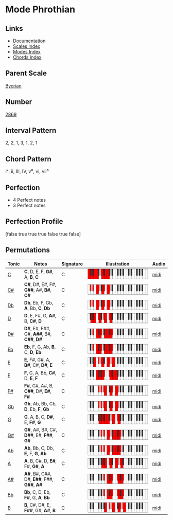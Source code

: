# Mode Phrothian

## Links

- [Documentation](README.md)
- [Scales Index](Scales.md)
- [Modes Index](Modes.md)
- [Chords Index](Chords.md)

## Parent Scale

[Bycrian](ScaleBycrian.md)

## Number

[2869](https://ianring.com/musictheory/scales/2869)

## Interval Pattern

2, 2, 1, 3, 1, 2, 1

## Chord Pattern

I⁺, ii, III, IV, v⁰, vi, vii⁰

## Perfection

- 4 Perfect notes
- 3 Perfect notes

## Perfection Profile

[false true true true false true false]

## Permutations

| Tonic | Notes | Signature | Illustration | Audio |
|-------|-------|-----------|--------------|-------|
| [C](ModeCNaturalPhrothian.md) | **C**, D, E, F, **G#**, A, **B**, **C** | C | ![CNaturalPhrothian](ModeCNaturalPhrothian.png) | [midi](https://github.com/edipermadi/music/blob/main/docs/ModeCNaturalPhrothian.mid?raw=true) |
| [C#](ModeCSharpPhrothian.md) | **C#**, D#, E#, F#, **G##**, A#, **B#**, **C#** | C | ![CSharpPhrothian](ModeCSharpPhrothian.png) | [midi](https://github.com/edipermadi/music/blob/main/docs/ModeCSharpPhrothian.mid?raw=true) |
| [Db](ModeDFlatPhrothian.md) | **Db**, Eb, F, Gb, **A**, Bb, **C**, **Db** | C | ![DFlatPhrothian](ModeDFlatPhrothian.png) | [midi](https://github.com/edipermadi/music/blob/main/docs/ModeDFlatPhrothian.mid?raw=true) |
| [D](ModeDNaturalPhrothian.md) | **D**, E, F#, G, **A#**, B, **C#**, **D** | C | ![DNaturalPhrothian](ModeDNaturalPhrothian.png) | [midi](https://github.com/edipermadi/music/blob/main/docs/ModeDNaturalPhrothian.mid?raw=true) |
| [D#](ModeDSharpPhrothian.md) | **D#**, E#, F##, G#, **A##**, B#, **C##**, **D#** | C | ![DSharpPhrothian](ModeDSharpPhrothian.png) | [midi](https://github.com/edipermadi/music/blob/main/docs/ModeDSharpPhrothian.mid?raw=true) |
| [Eb](ModeEFlatPhrothian.md) | **Eb**, F, G, Ab, **B**, C, **D**, **Eb** | C | ![EFlatPhrothian](ModeEFlatPhrothian.png) | [midi](https://github.com/edipermadi/music/blob/main/docs/ModeEFlatPhrothian.mid?raw=true) |
| [E](ModeENaturalPhrothian.md) | **E**, F#, G#, A, **B#**, C#, **D#**, **E** | C | ![ENaturalPhrothian](ModeENaturalPhrothian.png) | [midi](https://github.com/edipermadi/music/blob/main/docs/ModeENaturalPhrothian.mid?raw=true) |
| [F](ModeFNaturalPhrothian.md) | **F**, G, A, Bb, **C#**, D, **E**, **F** | C | ![FNaturalPhrothian](ModeFNaturalPhrothian.png) | [midi](https://github.com/edipermadi/music/blob/main/docs/ModeFNaturalPhrothian.mid?raw=true) |
| [F#](ModeFSharpPhrothian.md) | **F#**, G#, A#, B, **C##**, D#, **E#**, **F#** | C | ![FSharpPhrothian](ModeFSharpPhrothian.png) | [midi](https://github.com/edipermadi/music/blob/main/docs/ModeFSharpPhrothian.mid?raw=true) |
| [Gb](ModeGFlatPhrothian.md) | **Gb**, Ab, Bb, Cb, **D**, Eb, **F**, **Gb** | C | ![GFlatPhrothian](ModeGFlatPhrothian.png) | [midi](https://github.com/edipermadi/music/blob/main/docs/ModeGFlatPhrothian.mid?raw=true) |
| [G](ModeGNaturalPhrothian.md) | **G**, A, B, C, **D#**, E, **F#**, **G** | C | ![GNaturalPhrothian](ModeGNaturalPhrothian.png) | [midi](https://github.com/edipermadi/music/blob/main/docs/ModeGNaturalPhrothian.mid?raw=true) |
| [G#](ModeGSharpPhrothian.md) | **G#**, A#, B#, C#, **D##**, E#, **F##**, **G#** | C | ![GSharpPhrothian](ModeGSharpPhrothian.png) | [midi](https://github.com/edipermadi/music/blob/main/docs/ModeGSharpPhrothian.mid?raw=true) |
| [Ab](ModeAFlatPhrothian.md) | **Ab**, Bb, C, Db, **E**, F, **G**, **Ab** | C | ![AFlatPhrothian](ModeAFlatPhrothian.png) | [midi](https://github.com/edipermadi/music/blob/main/docs/ModeAFlatPhrothian.mid?raw=true) |
| [A](ModeANaturalPhrothian.md) | **A**, B, C#, D, **E#**, F#, **G#**, **A** | C | ![ANaturalPhrothian](ModeANaturalPhrothian.png) | [midi](https://github.com/edipermadi/music/blob/main/docs/ModeANaturalPhrothian.mid?raw=true) |
| [A#](ModeASharpPhrothian.md) | **A#**, B#, C##, D#, **E##**, F##, **G##**, **A#** | C | ![ASharpPhrothian](ModeASharpPhrothian.png) | [midi](https://github.com/edipermadi/music/blob/main/docs/ModeASharpPhrothian.mid?raw=true) |
| [Bb](ModeBFlatPhrothian.md) | **Bb**, C, D, Eb, **F#**, G, **A**, **Bb** | C | ![BFlatPhrothian](ModeBFlatPhrothian.png) | [midi](https://github.com/edipermadi/music/blob/main/docs/ModeBFlatPhrothian.mid?raw=true) |
| [B](ModeBNaturalPhrothian.md) | **B**, C#, D#, E, **F##**, G#, **A#**, **B** | C | ![BNaturalPhrothian](ModeBNaturalPhrothian.png) | [midi](https://github.com/edipermadi/music/blob/main/docs/ModeBNaturalPhrothian.mid?raw=true) |
